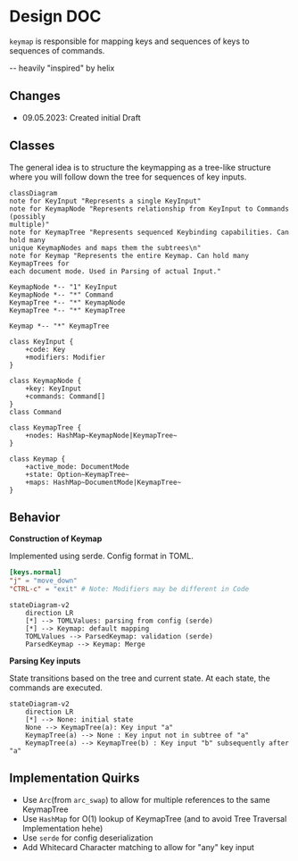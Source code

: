 # Design DOC

`keymap` is responsible for mapping keys and sequences of keys to sequences of
commands. 

-- heavily "inspired" by helix

## Changes

- 09.05.2023: Created initial Draft

## Classes

The general idea is to structure the keymapping as a tree-like structure
where you will follow down the tree for sequences of key inputs.

```mermaid
classDiagram
note for KeyInput "Represents a single KeyInput"
note for KeymapNode "Represents relationship from KeyInput to Commands (possibly
multiple)"
note for KeymapTree "Represents sequenced Keybinding capabilities. Can hold many
unique KeymapNodes and maps them the subtrees\n"
note for Keymap "Represents the entire Keymap. Can hold many KeymapTrees for
each document mode. Used in Parsing of actual Input."

KeymapNode *-- "1" KeyInput
KeymapNode *-- "*" Command
KeymapTree *-- "*" KeymapNode
KeymapTree *-- "*" KeymapTree

Keymap *-- "*" KeymapTree

class KeyInput {
    +code: Key
    +modifiers: Modifier
}

class KeymapNode {
    +key: KeyInput
    +commands: Command[]
}
class Command

class KeymapTree {
    +nodes: HashMap~KeymapNode|KeymapTree~ 
}

class Keymap {
    +active_mode: DocumentMode
    +state: Option~KeymapTree~
    +maps: HashMap~DocumentMode|KeymapTree~
}
```

## Behavior

**Construction of Keymap**

Implemented using serde. Config format in TOML.

```toml
[keys.normal]
"j" = "move_down" 
"CTRL-c" = "exit" # Note: Modifiers may be different in Code
```

```mermaid
stateDiagram-v2
    direction LR
    [*] --> TOMLValues: parsing from config (serde)
    [*] --> Keymap: default mapping
    TOMLValues --> ParsedKeymap: validation (serde)
    ParsedKeymap --> Keymap: Merge
```

**Parsing Key inputs**

State transitions based on the tree and current state. At each state, the
commands are executed.

```mermaid
stateDiagram-v2
    direction LR
    [*] --> None: initial state
    None --> KeymapTree(a): Key input "a"
    KeymapTree(a) --> None : Key input not in subtree of "a"
    KeymapTree(a) --> KeymapTree(b) : Key input "b" subsequently after "a"
``` 

## Implementation Quirks

- Use `Arc`(from `arc_swap`) to allow for multiple references to the same KeymapTree
- Use `HashMap` for O(1) lookup of KeymapTree (and to avoid Tree Traversal
Implementation hehe)
- Use `serde` for config deserialization
- Add Whitecard Character matching to allow for "any" key input

